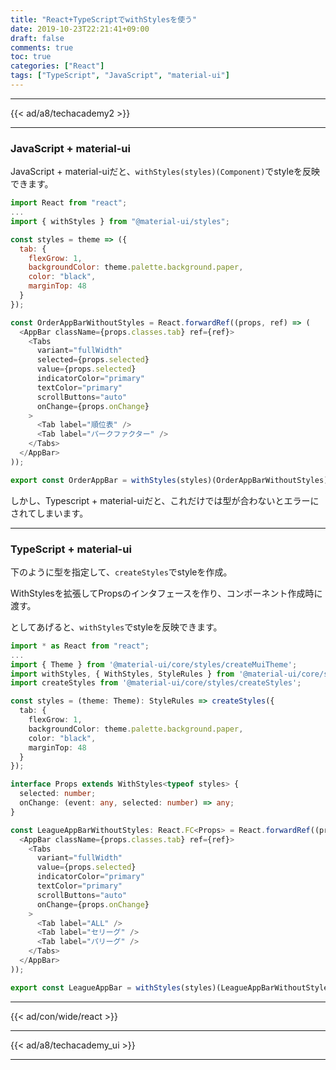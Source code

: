 ```yaml
---
title: "React+TypeScriptでwithStylesを使う"
date: 2019-10-23T22:21:41+09:00
draft: false
comments: true
toc: true
categories: ["React"]
tags: ["TypeScript", "JavaScript", "material-ui"]
---
```


<!--more-->

---

{{< ad/a8/techacademy2 >}}

---

### JavaScript + material-ui

JavaScript + material-uiだと、`withStyles(styles)(Component)`でstyleを反映できます。

```js
import React from "react";
...
import { withStyles } from "@material-ui/styles";

const styles = theme => ({
  tab: {
    flexGrow: 1,
    backgroundColor: theme.palette.background.paper,
    color: "black",
    marginTop: 48
  }
});

const OrderAppBarWithoutStyles = React.forwardRef((props, ref) => (
  <AppBar className={props.classes.tab} ref={ref}>
    <Tabs
      variant="fullWidth"
      selected={props.selected}
      value={props.selected}
      indicatorColor="primary"
      textColor="primary"
      scrollButtons="auto"
      onChange={props.onChange}
    >
      <Tab label="順位表" />
      <Tab label="パークファクター" />
    </Tabs>
  </AppBar>
));

export const OrderAppBar = withStyles(styles)(OrderAppBarWithoutStyles);
```

しかし、Typescript + material-uiだと、これだけでは型が合わないとエラーにされてしまいます。

---

### TypeScript + material-ui

下のように型を指定して、`createStyles`でstyleを作成。

WithStylesを拡張してPropsのインタフェースを作り、コンポーネント作成時に渡す。

としてあげると、`withStyles`でstyleを反映できます。

```ts
import * as React from "react";
...
import { Theme } from '@material-ui/core/styles/createMuiTheme';
import withStyles, { WithStyles, StyleRules } from '@material-ui/core/styles/withStyles';
import createStyles from '@material-ui/core/styles/createStyles';

const styles = (theme: Theme): StyleRules => createStyles({
  tab: {
    flexGrow: 1,
    backgroundColor: theme.palette.background.paper,
    color: "black",
    marginTop: 48
  }
});

interface Props extends WithStyles<typeof styles> {
  selected: number;
  onChange: (event: any, selected: number) => any;
}

const LeagueAppBarWithoutStyles: React.FC<Props> = React.forwardRef((props, ref) => (
  <AppBar className={props.classes.tab} ref={ref}>
    <Tabs
      variant="fullWidth"
      value={props.selected}
      indicatorColor="primary"
      textColor="primary"
      scrollButtons="auto"
      onChange={props.onChange}
    >
      <Tab label="ALL" />
      <Tab label="セリーグ" />
      <Tab label="パリーグ" />
    </Tabs>
  </AppBar>
));

export const LeagueAppBar = withStyles(styles)(LeagueAppBarWithoutStyles);

```

---

{{< ad/con/wide/react >}}

---

{{< ad/a8/techacademy_ui >}}

---
